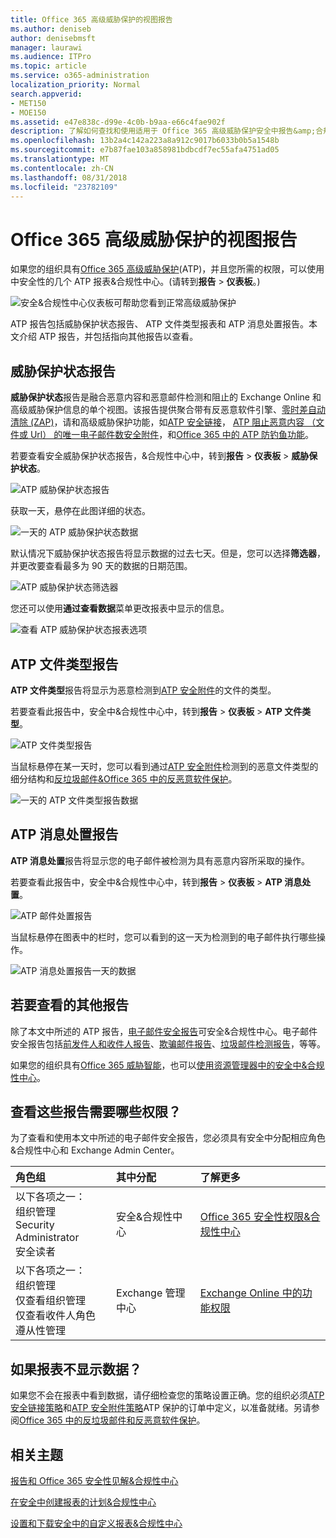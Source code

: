 ```yaml
---
title: Office 365 高级威胁保护的视图报告
ms.author: deniseb
author: denisebmsft
manager: laurawi
ms.audience: ITPro
ms.topic: article
ms.service: o365-administration
localization_priority: Normal
search.appverid:
- MET150
- MOE150
ms.assetid: e47e838c-d99e-4c0b-b9aa-e66c4fae902f
description: 了解如何查找和使用适用于 Office 365 高级威胁保护安全中报告&amp;合规性中心。
ms.openlocfilehash: 13b2a4c142a223a8a912c9017b6033b0b5a1548b
ms.sourcegitcommit: e7b87fae103a858981bdbcdf7ec55afa4751ad05
ms.translationtype: MT
ms.contentlocale: zh-CN
ms.lasthandoff: 08/31/2018
ms.locfileid: "23782109"
---
```

# <a name="view-reports-for-office-365-advanced-threat-protection"></a>Office 365 高级威胁保护的视图报告

如果您的组织具有[Office 365 高级威胁保护](office-365-atp.md)(ATP)，并且您所需的权限，可以使用中安全性的几个 ATP 报表&amp;合规性中心。(请转到**报告** \> **仪表板**。)
  
![安全&amp;合规性中心仪表板可帮助您看到正常高级威胁保护](media/6b213d34-adbb-44af-8549-be9a7e2db087.png)
  
ATP 报告包括威胁保护状态报告、 ATP 文件类型报表和 ATP 消息处置报告。本文介绍 ATP 报告，并包括指向其他报告以查看。
  
## <a name="threat-protection-status-report"></a>威胁保护状态报告

**威胁保护状态**报告是融合恶意内容和恶意邮件检测和阻止的 Exchange Online 和高级威胁保护信息的单个视图。该报告提供聚合带有反恶意软件引擎、[零时差自动清除 (ZAP)](zero-hour-auto-purge.md)，请和高级威胁保护功能，如[ATP 安全链接](atp-safe-links.md)， [ATP 阻止恶意内容 （文件或 Url） 的唯一电子邮件数安全附件](atp-safe-attachments.md)，和[Office 365 中的 ATP 防钓鱼功能](atp-anti-phishing.md)。
  
若要查看安全威胁保护状态报告，&amp;合规性中心中，转到**报告** \> **仪表板** \> **威胁保护状态**。
  
![ATP 威胁保护状态报告](media/6bdd41eb-62e0-423b-9fd4-d1d5baf0cbd5.png)
  
获取一天，悬停在此图详细的状态。
  
![一天的 ATP 威胁保护状态数据](media/d5c2c6ad-c002-4985-a032-c866e46fdea8.png)
  
默认情况下威胁保护状态报告将显示数据的过去七天。但是，您可以选择**筛选器**，并更改要查看最多为 90 天的数据的日期范围。 
  
![ATP 威胁保护状态筛选器](media/4f703369-642b-402b-9758-b9c828283410.png)
  
您还可以使用**通过查看数据**菜单更改报表中显示的信息。 
  
![查看 ATP 威胁保护状态报表选项](media/4959bf8c-d192-4542-b00b-184e101e7513.png)
  
## <a name="atp-file-types-report"></a>ATP 文件类型报告

**ATP 文件类型**报告将显示为恶意检测到[ATP 安全附件](atp-safe-attachments.md)的文件的类型。
  
若要查看此报告中，安全中&amp;合规性中心中，转到**报告** \> **仪表板** \> **ATP 文件类型**。
  
![ATP 文件类型报告](media/6e3f5d33-79aa-4b2d-938c-6ef135d9e54c.png)
  
当鼠标悬停在某一天时，您可以看到通过[ATP 安全附件](atp-safe-attachments.md)检测到的恶意文件类型的细分结构和[反垃圾邮件&amp;Office 365 中的反恶意软件保护](anti-spam-and-anti-malware-protection.md)。
  
![一天的 ATP 文件类型报告数据](media/10d18428-699a-41d2-a73e-be3a8214ada1.png)
  
## <a name="atp-message-disposition-report"></a>ATP 消息处置报告

**ATP 消息处置**报告将显示您的电子邮件被检测为具有恶意内容所采取的操作。 
  
若要查看此报告中，安全中&amp;合规性中心中，转到**报告** \> **仪表板** \> **ATP 消息处置**。
  
![ATP 邮件处置报告](media/b0ff65c4-53d3-496d-bafa-8937a5eb69e5.png)
  
当鼠标悬停在图表中的栏时，您可以看到的这一天为检测到的电子邮件执行哪些操作。
  
![ATP 消息处置报告一天的数据](media/68d2beb8-4b30-48c4-8ba6-5e8ab88ae456.png)
  
## <a name="additional-reports-to-view"></a>若要查看的其他报告

除了本文中所述的 ATP 报告，[电子邮件安全报告](view-email-security-reports.md)可安全&amp;合规性中心。电子邮件安全报告包括[前发件人和收件人报告](view-email-security-reports.md#top-senders-and-recipients-report)、[欺骗邮件报告](view-email-security-reports.md#spoof-mail-report)、[垃圾邮件检测报告](view-email-security-reports.md#spam-detections-report)，等等。
  
如果您的组织具有[Office 365 威胁智能](office-365-ti.md)，也可以[使用资源管理器中的安全中&amp;合规性中心](use-explorer-in-security-and-compliance.md)。
  
## <a name="what-permissions-are-needed-to-view-these-reports"></a>查看这些报告需要哪些权限？

为了查看和使用本文中所述的电子邮件安全报告，您必须具有安全中分配相应角色&amp;合规性中心和 Exchange Admin Center。
  
|**角色组**|**其中分配**|**了解更多**|
|:-----|:-----|:-----|
| 以下各项之一：  <br/>  组织管理  <br/>  Security Administrator  <br/>  安全读者  <br/> |安全&amp;合规性中心  <br/> |[Office 365 安全性权限&amp;合规性中心](permissions-in-the-security-and-compliance-center.md) <br/> |
| 以下各项之一：  <br/>  组织管理  <br/>  仅查看组织管理  <br/>  仅查看收件人角色  <br/>  遵从性管理  <br/> |Exchange 管理中心  <br/> |[Exchange Online 中的功能权限](https://technet.microsoft.com/library/jj200673%28v=exchg.150%29.aspx) <br/> |
   
## <a name="what-if-the-reports-arent-showing-data"></a>如果报表不显示数据？

如果您不会在报表中看到数据，请仔细检查您的策略设置正确。您的组织必须[ATP 安全链接策略](set-up-atp-safe-links-policies.md)和[ATP 安全附件策略](set-up-atp-safe-attachments-policies.md)ATP 保护的订单中定义，以准备就绪。另请参阅[Office 365 中的反垃圾邮件和反恶意软件保护](anti-spam-and-anti-malware-protection.md)。
  
## <a name="related-topics"></a>相关主题

[报告和 Office 365 安全性见解&amp;合规性中心](reports-and-insights-in-security-and-compliance.md)
  
[在安全中创建报表的计划&amp;合规性中心](create-a-schedule-for-a-report.md)
  
[设置和下载安全中的自定义报表&amp;合规性中心](set-up-and-download-a-custom-report.md)
  

